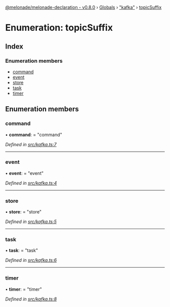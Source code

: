 [@melonade/melonade-declaration - v0.8.0](../README.md) › [Globals](../globals.md) › ["kafka"](../modules/_kafka_.md) › [topicSuffix](_kafka_.topicsuffix.md)

# Enumeration: topicSuffix

## Index

### Enumeration members

* [command](_kafka_.topicsuffix.md#command)
* [event](_kafka_.topicsuffix.md#event)
* [store](_kafka_.topicsuffix.md#store)
* [task](_kafka_.topicsuffix.md#task)
* [timer](_kafka_.topicsuffix.md#timer)

## Enumeration members

###  command

• **command**: = "command"

*Defined in [src/kafka.ts:7](https://github.com/devit-tel/melonade-declaration/blob/26b2f11/src/kafka.ts#L7)*

___

###  event

• **event**: = "event"

*Defined in [src/kafka.ts:4](https://github.com/devit-tel/melonade-declaration/blob/26b2f11/src/kafka.ts#L4)*

___

###  store

• **store**: = "store"

*Defined in [src/kafka.ts:5](https://github.com/devit-tel/melonade-declaration/blob/26b2f11/src/kafka.ts#L5)*

___

###  task

• **task**: = "task"

*Defined in [src/kafka.ts:6](https://github.com/devit-tel/melonade-declaration/blob/26b2f11/src/kafka.ts#L6)*

___

###  timer

• **timer**: = "timer"

*Defined in [src/kafka.ts:8](https://github.com/devit-tel/melonade-declaration/blob/26b2f11/src/kafka.ts#L8)*
